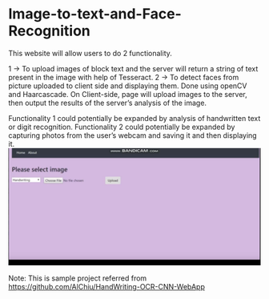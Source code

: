# Image-to-text-and-Face-Recognition


This website will allow users to do 2 functionality.


1 -> To upload images of block text and the server will return a string of text present in the image with help of Tesseract. 
2 -> To detect faces from picture uploaded to client side and displaying them. Done using openCV and Haarcascade.
On Client-side, page will upload images to the server, then output the results of the server’s analysis of the image. 

Functionality 1 could potentially be expanded by analysis of handwritten text or digit recognition.
Functionality 2 could potentially be expanded by capturing photos from the user’s webcam and saving it and then displaying it.
[![Everything Is AWESOME](pic.PNG)](https://drive.google.com/file/d/1a2byWJSDQuDLV6f7_om3DxtCH2964VS1/view?usp=sharing "Everything Is AWESOME")

Note:
This is sample project referred from https://github.com/AlChiu/HandWriting-OCR-CNN-WebApp
